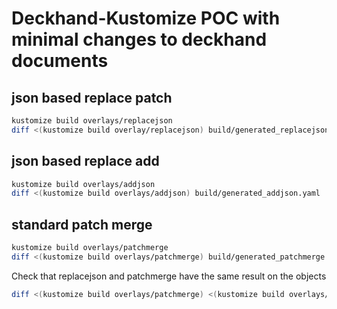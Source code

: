 # Deckhand-Kustomize POC with minimal changes to deckhand documents

## json based replace patch

```bash
kustomize build overlays/replacejson
diff <(kustomize build overlay/replacejson) build/generated_replacejson.yml
```

## json based replace add

```bash
kustomize build overlays/addjson
diff <(kustomize build overlays/addjson) build/generated_addjson.yaml 
```

## standard patch merge

```bash
kustomize build overlays/patchmerge
diff <(kustomize build overlays/patchmerge) build/generated_patchmerge.yaml 
```

Check that replacejson and patchmerge have the same result on the objects

```bash
diff <(kustomize build overlays/patchmerge) <(kustomize build overlays/replacejson)
```



